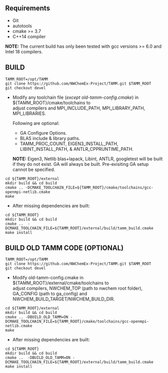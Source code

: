 
Requirements
------------
- Git
- autotools
- cmake >= 3.7
- C++14 compiler

**NOTE:** The current build has only been tested with gcc versions >= 6.0 and Intel 18 compilers.

BUILD
-----

```
TAMM_ROOT=/opt/TAMM  
git clone https://github.com/NWChemEx-Project/TAMM.git $TAMM_ROOT  
git checkout devel
```

- Modify any toolchain file (*except old-tamm-config.cmake*) in ${TAMM_ROOT}/cmake/toolchains to  
  adjust compilers and MPI_INCLUDE_PATH, MPI_LIBRARY_PATH, MPI_LIBRARIES.

  Following are optional:
  - GA Configure Options.
  - BLAS include & library paths.
  - TAMM_PROC_COUNT, EIGEN3_INSTALL_PATH, LIBINT_INSTALL_PATH,
  & ANTLR_CPPRUNTIME_PATH.

  **NOTE:** Eigen3, Netlib blas+lapack, Libint, ANTLR, googletest will be
  built if they do not exist. GA will always be built. Pre-exisiting GA setup
  cannot be specified.
  

```
cd ${TAMM_ROOT}/external  
mkdir build && cd build  
cmake .. -DCMAKE_TOOLCHAIN_FILE=${TAMM_ROOT}/cmake/toolchains/gcc-openmpi-netlib.cmake
make  
```

- After missing dependencies are built:

```
cd ${TAMM_ROOT}  
mkdir build && cd build  
cmake ..  -DCMAKE_TOOLCHAIN_FILE=${TAMM_ROOT}/external/build/tamm_build.cmake  
make install
```


BUILD OLD TAMM CODE (OPTIONAL)
------------------------------

```
TAMM_ROOT=/opt/TAMM  
git clone https://github.com/NWChemEx-Project/TAMM.git $TAMM_ROOT  
git checkout devel
```

 - Modify old-tamm-config.cmake in ${TAMM_ROOT}/external/cmake/toolchains to  
  adjust compilers, NWCHEM_TOP (path to nwchem root folder), GA_CONFIG (path to ga_config)
  and NWCHEM_BUILD_TARGET/NWCHEM_BUILD_DIR.

```
cd ${TAMM_ROOT}/external  
mkdir build && cd build  
cmake .. -DBUILD_OLD_TAMM=ON -DCMAKE_TOOLCHAIN_FILE=${TAMM_ROOT}/cmake/toolchains/gcc-openmpi-netlib.cmake
make  
```

- After missing dependencies are built:

```
cd ${TAMM_ROOT}  
mkdir build && cd build  
cmake ..  -DBUILD_OLD_TAMM=ON -DCMAKE_TOOLCHAIN_FILE=${TAMM_ROOT}/external/build/tamm_build.cmake  
make install
```
